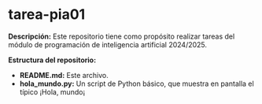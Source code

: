 # tarea-pia01
**Descripción:**
Este repositorio tiene como propósito realizar tareas del módulo de programación de inteligencia artificial 2024/2025.

**Estructura del repositorio:**
* **README.md:** Este archivo.
* **hola_mundo.py:** Un script de Python básico, que muestra en pantalla el típico ¡Hola, mundo¡
